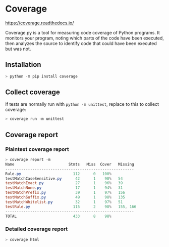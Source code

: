# Coverage

https://coverage.readthedocs.io/

Coverage.py is a tool for measuring code coverage of Python programs. It monitors your program, noting which parts of the code have been executed, then analyzes the source to identify code that could have been executed but was not.

## Installation
```powershell
> python -m pip install coverage
```

## Collect coverage
If tests are normally run with `python -m unittest`, replace to this to collect coverage:

```powershell
> coverage run -m unittest
```

## Coverage report

### Plaintext coverage report
```powershell
> coverage report -m
Name                        Stmts   Miss  Cover   Missing
---------------------------------------------------------
Rule.py                       112      0   100%
testMatchCaseSensitive.py      42      1    98%   54
testMatchExact.py              27      1    96%   39
testMatchNone.py               17      1    94%   31
testMatchPrefix.py             39      1    97%   156
testMatchSuffix.py             49      1    98%   135
testMatchWhitelist.py          32      1    97%   51
testRule.py                   115      2    98%   155, 166
---------------------------------------------------------
TOTAL                         433      8    98%
```

### Detailed coverage report
```powershell
> coverage html
```
